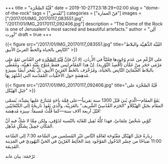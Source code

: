 +++
title = "قُبَّةُ الصَّخْرَة"
date = 2019-10-27T23:18:29+02:00
slug = "dome-of-the-rock"
tags = ["لقُدس"]
categories = ["فنّ العمارة"]
images = ["/2017/01/IMG_20170117_083551.jpg", "/2017/01/IMG_20170117_092406.jpg"]
description = "The Dome of the Rock is one of Jerusalem's most sacred and beautiful artefacts."
author = "ألِن أورث"
draft = true
+++

{{< figure src="/2017/01/IMG_20170117_083551.jpg" title="القُبَّة الذَّهَبِيَّة والبلاط النّابِض بالحياة والخطّ العربيّ الأنيق" >}}

على الرُّغْمِ من عَدَمِ وُجُودِها فِعْليّاً في الأُردُن، إلا أنَّ فإنَّ [قُبَّةَ الصَّخْرَةِ](https://ar.wikipedia.org/wiki/%D9%82%D8%A8%D8%A9_%D8%A7%D9%84%D8%B5%D8%AE%D8%B1%D8%A9) في القُدْس تَقَعُ على مَرْمَى حَجَر مِنْ عَمَّان (أَقْصِدُ التَّوْرِية).
إنّ هذا المَقَام  ليس فقط مُتوَّج بِقُبَّةٍ ذَهَبِيَّة، ومُغَطَّى بالبلاط العُثْمَانِيّ النَّابِض بالحَيَاة، ومُزَخْرَف بالخَطِّ العَرَبِيّ الأَنِيق، بَلْ يَفْخر أيضًا بسِيرَةٍ مُدهِشةٍ حول الأَحَقِّيات المُقدّسة التي اِشْتُهِرَ بِهَا.

<!--more-->

{{< figure src="/2017/01/IMG_20170117_092406.jpg" title="قُبّةُ الصَّخْرَة على جَبَلِ الهَيْكَل" >}}

يَقَعُ المقَام—الّذي بُنيَ قَبْلَ 1300 سنة تقريباً—على قِمَّة باحَةٍ مُتَنازَع عليها بِشِدَّة، يُسمّى المقَام بجَبَلِ الهَيْكَلأو "الحَرَم القُدُسِيّ الشَّرِيف" بالعَرَبِيَّة، والّذي يَعُودُ تاريخُهُ إلى الكَنْعَانِيّين قَبْلَ أربعة آلاف سنة—كَما قُلْتُ مُسبقاً: سِيرَة مُدهِشة!

كَوْنِي شَخْصٌ عِلمَانيّ، فهذا كلُّهُ ثَقِيل للغَايَة بالنّسبة لذَوْقِي، ولِكن مِمَّا لا شَكَّ فيهِ أنَّ المَكَان جَمِيلٌ بِشَكْلٍ مُذْهِل.

زيارةُ جَبَل الهَيْكَل مَفْتُوحَة لعَامَّةِ النَّاس غَيْرِ المُسلمين من السَّاعة 7:30 إلى السَّاعة 11:00 صَباحًا من جِسْر الدّخُول المَوْجُود عِندَ الحَائِط الغَرْبِيّ في الحَيِّ اليَهُودِيّ في المَدِينة القَدِيمَة.

تَرْجَمَة: بيان عابد
